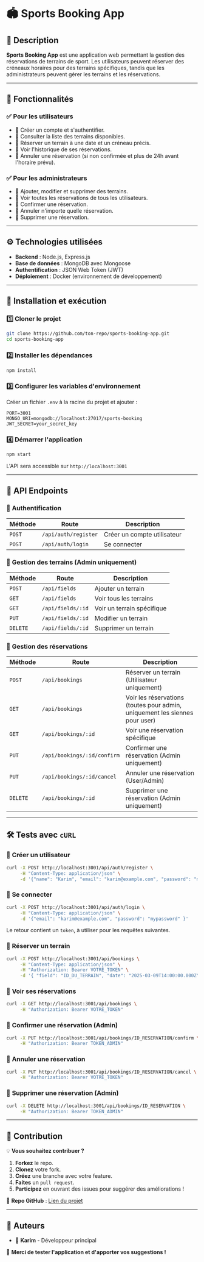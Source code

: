 # 🏟️ Sports Booking App

## 📌 Description
**Sports Booking App** est une application web permettant la gestion des réservations de terrains de sport. Les utilisateurs peuvent réserver des créneaux horaires pour des terrains spécifiques, tandis que les administrateurs peuvent gérer les terrains et les réservations.

---

## 🚀 Fonctionnalités
### ✅ **Pour les utilisateurs**
- 🔹 Créer un compte et s'authentifier.
- 🔹 Consulter la liste des terrains disponibles.
- 🔹 Réserver un terrain à une date et un créneau précis.
- 🔹 Voir l'historique de ses réservations.
- 🔹 Annuler une réservation (si non confirmée et plus de 24h avant l'horaire prévu).

### ✅ **Pour les administrateurs**
- 🔹 Ajouter, modifier et supprimer des terrains.
- 🔹 Voir toutes les réservations de tous les utilisateurs.
- 🔹 Confirmer une réservation.
- 🔹 Annuler n'importe quelle réservation.
- 🔹 Supprimer une réservation.

---

## ⚙️ Technologies utilisées
- **Backend** : Node.js, Express.js
- **Base de données** : MongoDB avec Mongoose
- **Authentification** : JSON Web Token (JWT)
- **Déploiement** : Docker (environnement de développement)

---

## 📂 Installation et exécution

### 1️⃣ **Cloner le projet**
```bash
git clone https://github.com/ton-repo/sports-booking-app.git
cd sports-booking-app
```

### 2️⃣ **Installer les dépendances**
```bash
npm install
```

### 3️⃣ **Configurer les variables d'environnement**
Créer un fichier `.env` à la racine du projet et ajouter :
```env
PORT=3001
MONGO_URI=mongodb://localhost:27017/sports-booking
JWT_SECRET=your_secret_key
```

### 4️⃣ **Démarrer l'application**
```bash
npm start
```
L'API sera accessible sur `http://localhost:3001`

---

## 📝 API Endpoints

### 🔹 **Authentification**
| Méthode | Route | Description |
|---------|-------|-------------|
| `POST` | `/api/auth/register` | Créer un compte utilisateur |
| `POST` | `/api/auth/login` | Se connecter |

### 🔹 **Gestion des terrains** (Admin uniquement)
| Méthode | Route | Description |
|---------|-------|-------------|
| `POST` | `/api/fields` | Ajouter un terrain |
| `GET` | `/api/fields` | Voir tous les terrains |
| `GET` | `/api/fields/:id` | Voir un terrain spécifique |
| `PUT` | `/api/fields/:id` | Modifier un terrain |
| `DELETE` | `/api/fields/:id` | Supprimer un terrain |

### 🔹 **Gestion des réservations**
| Méthode | Route | Description |
|---------|-------|-------------|
| `POST` | `/api/bookings` | Réserver un terrain (Utilisateur uniquement) |
| `GET` | `/api/bookings` | Voir les réservations (toutes pour admin, uniquement les siennes pour user) |
| `GET` | `/api/bookings/:id` | Voir une réservation spécifique |
| `PUT` | `/api/bookings/:id/confirm` | Confirmer une réservation (Admin uniquement) |
| `PUT` | `/api/bookings/:id/cancel` | Annuler une réservation (User/Admin) |
| `DELETE` | `/api/bookings/:id` | Supprimer une réservation (Admin uniquement) |

---

## 🛠 Tests avec `cURL`

### 🔹 **Créer un utilisateur**
```bash
curl -X POST http://localhost:3001/api/auth/register \
     -H "Content-Type: application/json" \
     -d '{"name": "Karim", "email": "karim@example.com", "password": "mypassword" }'
```

### 🔹 **Se connecter**
```bash
curl -X POST http://localhost:3001/api/auth/login \
     -H "Content-Type: application/json" \
     -d '{"email": "karim@example.com", "password": "mypassword" }'
```
Le retour contient un `token`, à utiliser pour les requêtes suivantes.

### 🔹 **Réserver un terrain**
```bash
curl -X POST http://localhost:3001/api/bookings \
     -H "Content-Type: application/json" \
     -H "Authorization: Bearer VOTRE_TOKEN" \
     -d '{ "field": "ID_DU_TERRAIN", "date": "2025-03-09T14:00:00.000Z", "timeSlot": "14:00-15:00" }'
```

### 🔹 **Voir ses réservations**
```bash
curl -X GET http://localhost:3001/api/bookings \
     -H "Authorization: Bearer VOTRE_TOKEN"
```

### 🔹 **Confirmer une réservation (Admin)**
```bash
curl -X PUT http://localhost:3001/api/bookings/ID_RESERVATION/confirm \
     -H "Authorization: Bearer TOKEN_ADMIN"
```

### 🔹 **Annuler une réservation**
```bash
curl -X PUT http://localhost:3001/api/bookings/ID_RESERVATION/cancel \
     -H "Authorization: Bearer VOTRE_TOKEN"
```

### 🔹 **Supprimer une réservation (Admin)**
```bash
curl -X DELETE http://localhost:3001/api/bookings/ID_RESERVATION \
     -H "Authorization: Bearer TOKEN_ADMIN"
```

---

## 🎯 Contribution
💡 **Vous souhaitez contribuer ?**
1. **Forkez** le repo.
2. **Clonez** votre fork.
3. **Créez** une branche avec votre feature.
4. **Faites** un `pull request`.
5. **Participez** en ouvrant des issues pour suggérer des améliorations !

📌 **Repo GitHub** : [Lien du projet](https://github.com/ton-repo/sports-booking-app)

---

## 📌 Auteurs
- 👤 **Karim** - Développeur principal

🚀 **Merci de tester l'application et d'apporter vos suggestions !**
